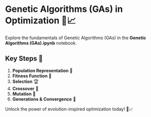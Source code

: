 # Genetic Algorithms (GAs) in Optimization 🧬📈

Explore the fundamentals of Genetic Algorithms (GAs) in the **Genetic Algorithms (GAs).ipynb** notebook.

## Key Steps 🚀
1. **Population Representation** 👥  
2. **Fitness Function** 🎯  
3. **Selection** 🏆  
4. **Crossover** 🔗  
5. **Mutation** 🔄  
6. **Generations & Convergence** 🔁  

Unlock the power of evolution-inspired optimization today! 🌱📈
